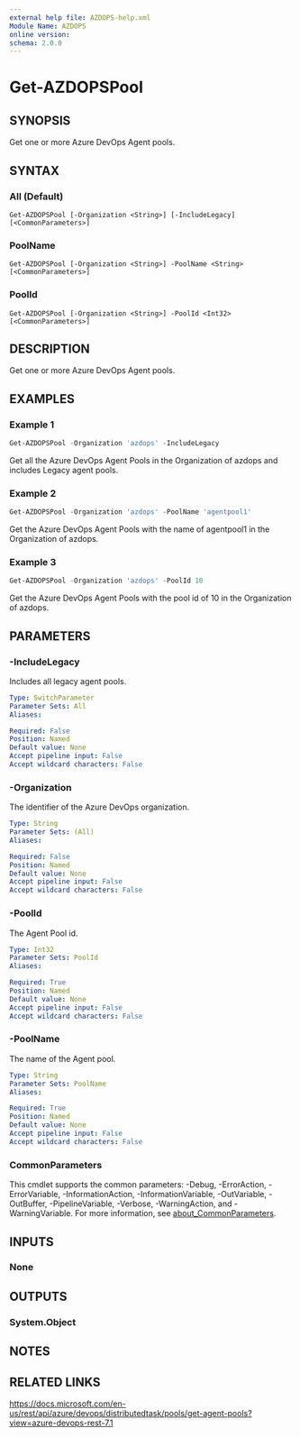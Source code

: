```yaml
---
external help file: AZDOPS-help.xml
Module Name: AZDOPS
online version:
schema: 2.0.0
---
```


# Get-AZDOPSPool

## SYNOPSIS
Get one or more Azure DevOps Agent pools.

## SYNTAX

### All (Default)
```
Get-AZDOPSPool [-Organization <String>] [-IncludeLegacy] [<CommonParameters>]
```

### PoolName
```
Get-AZDOPSPool [-Organization <String>] -PoolName <String> [<CommonParameters>]
```

### PoolId
```
Get-AZDOPSPool [-Organization <String>] -PoolId <Int32> [<CommonParameters>]
```

## DESCRIPTION
Get one or more Azure DevOps Agent pools.

## EXAMPLES

### Example 1
```powershell
Get-AZDOPSPool -Organization 'azdops' -IncludeLegacy
```

Get all the Azure DevOps Agent Pools in the Organization of azdops and includes Legacy agent pools.

### Example 2
```powershell
Get-AZDOPSPool -Organization 'azdops' -PoolName 'agentpool1'
```

Get the Azure DevOps Agent Pools with the name of agentpool1 in the Organization of azdops.

### Example 3
```powershell
Get-AZDOPSPool -Organization 'azdops' -PoolId 10
```

Get the Azure DevOps Agent Pools with the pool id of 10 in the Organization of azdops.

## PARAMETERS

### -IncludeLegacy
Includes all legacy agent pools.

```yaml
Type: SwitchParameter
Parameter Sets: All
Aliases:

Required: False
Position: Named
Default value: None
Accept pipeline input: False
Accept wildcard characters: False
```

### -Organization
The identifier of the Azure DevOps organization.

```yaml
Type: String
Parameter Sets: (All)
Aliases:

Required: False
Position: Named
Default value: None
Accept pipeline input: False
Accept wildcard characters: False
```

### -PoolId
The Agent Pool id.

```yaml
Type: Int32
Parameter Sets: PoolId
Aliases:

Required: True
Position: Named
Default value: None
Accept pipeline input: False
Accept wildcard characters: False
```

### -PoolName
The name of the Agent pool.

```yaml
Type: String
Parameter Sets: PoolName
Aliases:

Required: True
Position: Named
Default value: None
Accept pipeline input: False
Accept wildcard characters: False
```

### CommonParameters
This cmdlet supports the common parameters: -Debug, -ErrorAction, -ErrorVariable, -InformationAction, -InformationVariable, -OutVariable, -OutBuffer, -PipelineVariable, -Verbose, -WarningAction, and -WarningVariable. For more information, see [about_CommonParameters](http://go.microsoft.com/fwlink/?LinkID=113216).

## INPUTS

### None

## OUTPUTS

### System.Object
## NOTES

## RELATED LINKS
https://docs.microsoft.com/en-us/rest/api/azure/devops/distributedtask/pools/get-agent-pools?view=azure-devops-rest-7.1